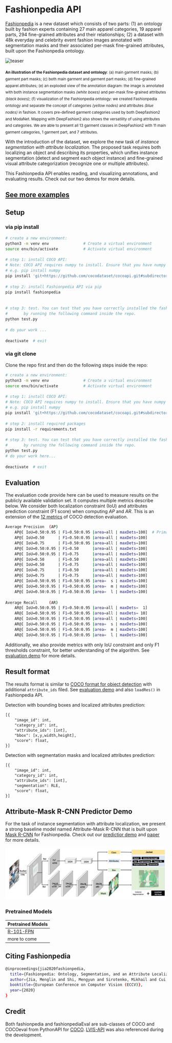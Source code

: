 # Fashionpedia API

[Fashionpedia](https://fashionpedia.github.io/home/index.html) is a new dataset which consists of two parts:  (1) an ontology built by fashion experts containing 27 main apparel categories, 19 apparel parts, 294 fine-grained attributes and their relationships; (2) a dataset with 48k everyday and celebrity event fashion images annotated with segmentation masks and their associated per-mask fine-grained attributes, built upon the Fashionpedia ontology. 



![teaser](images/teaser.png)

<sub><strong>An illustration of the Fashionpedia dataset and ontology</strong>: (a) main garment masks; (b) garment part masks; (c) both main garment and garment part masks; (d) fine-grained apparel attributes; (e) an exploded view of the annotation diagram: the image is annotated with both instance segmentation masks <em>(white boxes)</em> and per-mask fine-grained attributes <em>(black boxes)</em>; (f) visualization of the Fashionpedia ontology: we created Fashionpedia ontology and separate the concept of categories <em>(yellow nodes)</em> and attributes  <em>(blue nodes)</em> in fashion. It covers pre-defined garment categories used by both Deepfashion2 and ModaNet. Mapping with DeepFashion2 also shows the versatility of using attributes and categories. We are able to present all 13 garment classes in DeepFashion2 with 11 main garment categories, 1 garment part, and 7 attributes.</sub>



With the introduction of the dataset, we explore the new task of *instance segmentation with attribute localization*. The proposed task requires both localizing an object and describing its properties, which unifies instance segmentation (detect and segment each object instance) and fine-grained visual attribute categorization (recognize one or multiple attributes). 

This Fashionpedia API enables reading, and visualizing annotations, and evaluating results. Check out our two demos for more details.



## [See more examples](<https://github.com/KMnP/fashionpedia-api/blob/master/DATA_EXAMPLES.md>)

## Setup

### via pip install

```bash
# create a new environment:
python3 -m venv env               # Create a virtual environment
source env/bin/activate           # Activate virtual environment

# step 1: install COCO API:
# Note: COCO API requires numpy to install. Ensure that you have numpy installed.
# e.g. pip install numpy
pip install 'git+https://github.com/cocodataset/cocoapi.git#subdirectory=PythonAPI'

# step 2: install Fashionpedia API via pip
pip install fashionpedia


# step 3: test. You can test that you have correctly installed the fashionpedia api
#       by running the following command inside the repo.
python test.py

# do your work ...

deactivate  # exit
```

### via git clone

Clone the repo first and then do the following steps inside the repo:

```bash
# create a new environment:
python3 -m venv env               # Create a virtual environment
source env/bin/activate           # Activate virtual environment

# step 1: install COCO API:
# Note: COCO API requires numpy to install. Ensure that you have numpy installed.
# e.g. pip install numpy
pip install 'git+https://github.com/cocodataset/cocoapi.git#subdirectory=PythonAPI'

# step 2: install required packages
pip install -r requirements.txt

# step 3: test. You can test that you have correctly installed the fashionpedia api
#       by running the following command inside the repo.
python test.py
# do your work here...

deactivate  # exit
```



## Evaluation

The evaluation code provide here can be used to measure results on the publicly available validation set. It computes multiple metrics describe below.  We consider both localization constraint (IoU) and attributes prediction constraint (F1 score) when computing $AP$ and $AR$. This is an extension of the [12 metrics](http://cocodataset.org/#detection-eval) of COCO detection evaluation.

```bash
Average Precision  (AP)
    AP@[ IoU=0.50:0.95 | F1=0.50:0.95 |area=all | maxDets=100]  # Primary metric
    AP@[ IoU=0.50      | F1=0.50:0.95 |area=all | maxDets=100]
    AP@[ IoU=0.75      | F1=0.50:0.95 |area=all | maxDets=100]
    AP@[ IoU=0.50:0.95 | F1=0.50      |area=all | maxDets=100]
    AP@[ IoU=0.50:0.95 | F1=0.75      |area=all | maxDets=100]
    AP@[ IoU=0.50      | F1=0.50      |area=all | maxDets=100]
    AP@[ IoU=0.50      | F1=0.75      |area=all | maxDets=100]
    AP@[ IoU=0.75      | F1=0.50      |area=all | maxDets=100]
    AP@[ IoU=0.75      | F1=0.75      |area=all | maxDets=100]
    AP@[ IoU=0.50:0.95 | F1=0.50:0.95 |area=  s | maxDets=100]
    AP@[ IoU=0.50:0.95 | F1=0.50:0.95 |area=  m | maxDets=100]
    AP@[ IoU=0.50:0.95 | F1=0.50:0.95 |area=  l | maxDets=100]

Average Recall     (AR)
    AR@[ IoU=0.50:0.95 | F1=0.50:0.95 |area=all | maxDets=  1]
    AR@[ IoU=0.50:0.95 | F1=0.50:0.95 |area=all | maxDets= 10]
    AR@[ IoU=0.50:0.95 | F1=0.50:0.95 |area=all | maxDets=100]
    AR@[ IoU=0.50:0.95 | F1=0.50:0.95 |area=  s | maxDets=100]
    AR@[ IoU=0.50:0.95 | F1=0.50:0.95 |area=  m | maxDets=100]
    AR@[ IoU=0.50:0.95 | F1=0.50:0.95 |area=  l | maxDets=100]
```



Additionally, we also provide metrics with only IoU constraint and only F1 thresholds constraint, for better understanding of the algorithm. See [evaluation demo](<https://github.com/KMnP/fashionpedia-api/blob/master/eval_demo.ipynb>)  for more details.



## Result format

The results format is similar to [COCO format for object detection](http://cocodataset.org/#format-results) with additional `attribute_ids` filed. See [evaluation demo](<https://github.com/KMnP/fashionpedia-api/blob/master/eval_demo.ipynb>) and also `loadRes()` in Fashionpedia API.

Detection with bounding boxes and localized attributes prediction:

```
[{
    "image_id": int, 
    "category_id": int, 
    "attribute_ids": [int],
    "bbox": [x,y,width,height], 
    "score": float,
}]
```

Detection with segmentation masks and localized attributes prediction:

```
[{
    "image_id": int, 
    "category_id": int, 
    "attribute_ids": [int],
    "segmentation": RLE,
    "score": float,
}]
```



## Attribute-Mask R-CNN Predictor Demo

For the task of instance segmentation with attribute localization, we present a strong baseline model named Attribute-Mask R-CNN that is built upon [Mask R-CNN](<https://arxiv.org/abs/1703.06870>) for Fashionpedia. Check out our [predictior demo](https://github.com/KMnP/fashionpedia-api/blob/master/baseline_predictor_demo.ipynb) and [paper](<https://arxiv.org/abs/2004.12276>) for more details. 

![baseline](images/baseline.png)



### Pretrained Models  

| Pretrained Models                                            |
| ------------------------------------------------------------ |
| [R-101-FPN](https://s3.amazonaws.com/ifashionist-dataset/attributes-maskrcnn/r101-fpn.zip) |
| more to come                                                 |




## Citing Fashionpedia

```bash
@inproceedings{jia2020fashionpedia,
  title={Fashionpedia: Ontology, Segmentation, and an Attribute Localization Dataset},
  author={Jia, Menglin and Shi, Mengyun and Sirotenko, Mikhail and Cui, Yin and Cardie, Claire and Hariharan, Bharath and Adam, Hartwig and Belongie, Serge}
  booktitle={European Conference on Computer Vision (ECCV)},
  year={2020}
}
```



## Credit

Both fashionpedia and fashionpediaEval are sub-classes of COCO and COCOeval from PythonAPI for [COCO](https://github.com/cocodataset/cocoapi).    [LVIS-API](<https://github.com/lvis-dataset/lvis-api>) was also referenced during the development.